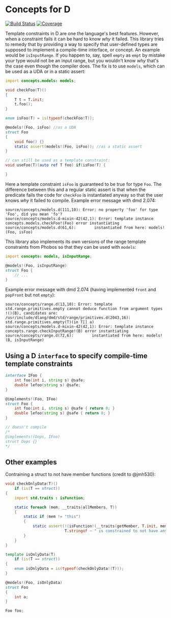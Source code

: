 Concepts for D
===============

[![Build Status](https://travis-ci.org/atilaneves/concepts.png?branch=master)](https://travis-ci.org/atilaneves/concepts)
[![Coverage](https://codecov.io/gh/atilaneves/concepts/branch/master/graph/badge.svg)](https://codecov.io/gh/atilaneves/concepts)


Template constraints in D are one the language's best
features. However, when a constraint fails it can be hard to know
_why_ it failed. This library tries to remedy that by providing a way
to specify that user-defined types are supposed to implement a
compile-time interface, or concept. An example would be
`isInputRange`. If you happen to, say, spell `empty` as `empt` by
mistake your type would not be an input range, but you wouldn't know
_why_ that's the case even though the compiler does. The fix is to use
`models`, which can be used as a UDA or in a static assert:

```d
import concepts.models: models;

void checkFoo(T)()
{
    T t = T.init;
    t.foo();
}

enum isFoo(T) = is(typeof(checkFoo!T));

@models!(Foo, isFoo) //as a UDA
struct Foo
{
    void foo() {}
    static assert(models!(Foo, isFoo)); //as a static assert
}

// can still be used as a template constraint:
void useFoo(T)(auto ref T foo) if(isFoo!T) {

}
```

Here a template constraint `isFoo` is guaranteed to be true for type `Foo`.
The difference between this and a regular static assert is that when the
predicate fails the code for `checkFoo` is instantiated anyway so that
the user knows _why_ it failed to compile. Example error message with dmd 2.074:

```
source/concepts/models.d(111,10): Error: no property 'foo' for type 'Foo', did you mean 'fo'?
source/concepts/models.d-mixin-42(42,1): Error: template instance concepts.models.checkFoo!(Foo) error instantiating
source/concepts/models.d(61,6):        instantiated from here: models!(Foo, isFoo)
```


This library also implements its own versions of the range template
constraints from Phobos so that they can be used with `models`:

```d
import concepts: models, isInputRange;

@models!(Foo, isInputRange)
struct Foo {
    // ...
}
```

Example error message with dmd 2.074 (having implemented `front` and `popFront` but not `empty`):


```
source/concepts/range.d(13,10): Error: template std.range.primitives.empty cannot deduce function from argument types !()(B), candidates are:
/usr/include/dlang/dmd/std/range/primitives.d(2043,16):        std.range.primitives.empty(T)(in T[] a)
source/concepts/models.d-mixin-42(42,1): Error: template instance concepts.range.checkInputRange!(B) error instantiating
source/concepts/range.d(72,6):        instantiated from here: models!(B, isInputRange)
```

Using a D `interface` to specify compile-time template constraints
------------------------------------------------------------------

```d
interface IFoo {
    int foo(int i, string s) @safe;
    double lefoo(string s) @safe;
}

@implements!(Foo, IFoo)
struct Foo {
    int foo(int i, string s) @safe { return 0; }
    double lefoo(string s) @safe { return 0; }
}

// doesn't compile
/*
@implements!(Oops, IFoo)
struct Oops {}
*/
````

Other examples
--------------

Contraining a struct to not have member functions (credit to @jmh530):

```d
void checkOnlyData(T)()
    if (is(T == struct))
{
    import std.traits : isFunction;

    static foreach (mem; __traits(allMembers, T))
    {
        static if (mem != "this")
        {
            static assert(!(isFunction!(__traits(getMember, T.init, mem))),
                          T.stringof ~ " is constrained to not have any member functions, but it has (at least) the member function: " ~ mem);
        }
    }
}

template isOnlyData(T)
    if (is(T == struct))
{
    enum isOnlyData = is(typeof(checkOnlyData!(T)));
}

@models!(Foo, isOnlyData)
struct Foo
{
    int a;
}

Foo foo;
```
